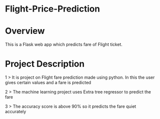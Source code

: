 # Flight-Price-Prediction


# Overview
This is a Flask web app which predicts fare of Flight ticket.


# Project Description


1 > It is project on Flight fare prediction made using python. In this the user gives certain values and a fare is predicted

2 > The machine learning project uses Extra tree regressor to predict the fare 

3 > The accuracy score is above 90% so it predicts the fare quiet accurately 
